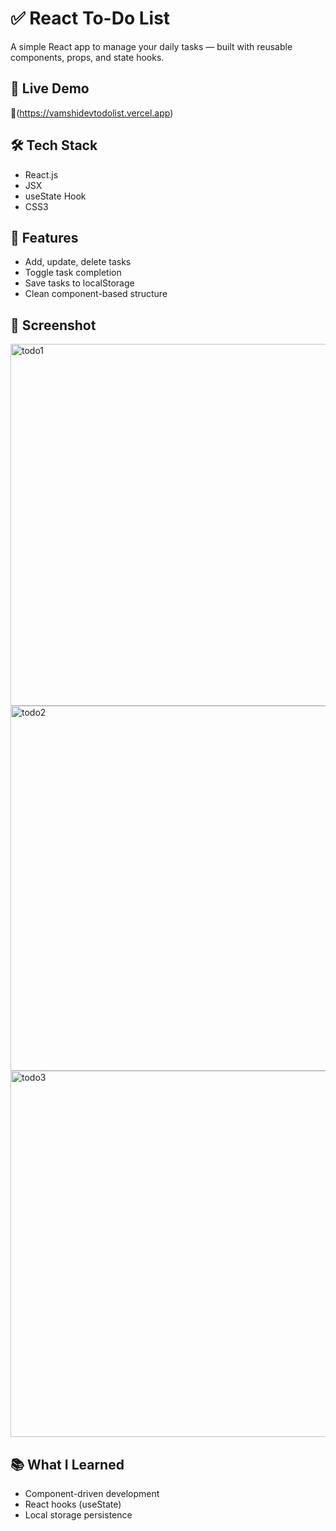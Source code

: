 
# ✅ React To-Do List

A simple React app to manage your daily tasks — built with reusable components, props, and state hooks.

## 🚀 Live Demo
🔗(https://vamshidevtodolist.vercel.app)

## 🛠️ Tech Stack
- React.js
- JSX
- useState Hook
- CSS3

## 🔑 Features
- Add, update, delete tasks
- Toggle task completion
- Save tasks to localStorage
- Clean component-based structure

## 📸 Screenshot
<img width="1017" height="579" alt="todo1" src="https://github.com/user-attachments/assets/1b864b0f-a35b-4a9d-b5a8-eea2396ad0c6" />
<img width="1015" height="584" alt="todo2" src="https://github.com/user-attachments/assets/fdba9603-ef35-4255-866d-db3c7efa25bc" />
<img width="1019" height="586" alt="todo3" src="https://github.com/user-attachments/assets/676302b5-d3c2-4f72-ab9a-31b12aaadcb9" />



## 📚 What I Learned
- Component-driven development
- React hooks (useState)
- Local storage persistence

